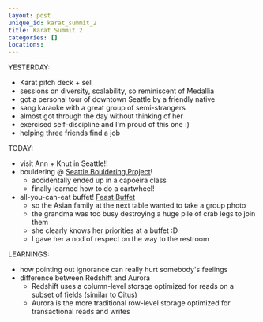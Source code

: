 ```yaml
---
layout: post
unique_id: karat_summit_2
title: Karat Summit 2
categories: []
locations: 
---
```


YESTERDAY:
* Karat pitch deck + sell
* sessions on diversity, scalability, so reminiscent of Medallia
* got a personal tour of downtown Seattle by a friendly native
* sang karaoke with a great group of semi-strangers
* almost got through the day without thinking of her
* exercised self-discipline and I'm proud of this one :)
* helping three friends find a job

TODAY:
* visit Ann + Knut in Seattle!!
* bouldering @ [Seattle Bouldering Project](https://seattleboulderingproject.com/)!
  * accidentally ended up in a capoeira class
  * finally learned how to do a cartwheel!
* all-you-can-eat buffet! [Feast Buffet](https://feastbuffetrenton.com/)
  * so the Asian family at the next table wanted to take a group photo
  * the grandma was too busy destroying a huge pile of crab legs to join them
  * she clearly knows her priorities at a buffet :D
  * I gave her a nod of respect on the way to the restroom

LEARNINGS:
* how pointing out ignorance can really hurt somebody's feelings
* difference between Redshift and Aurora
  * Redshift uses a column-level storage optimized for reads on a subset of fields (similar to Citus)
  * Aurora is the more traditional row-level storage optimized for transactional reads and writes
